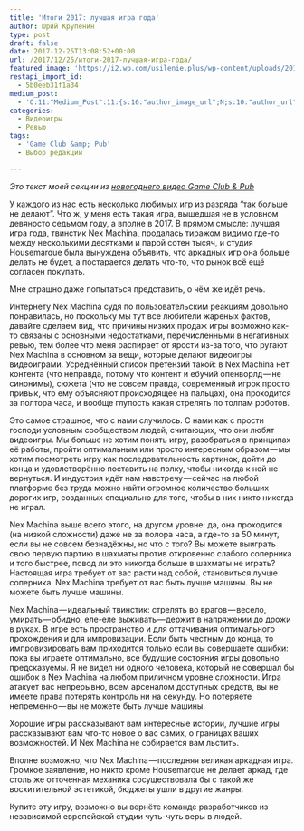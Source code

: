 ```yaml
---
title: 'Итоги 2017: лучшая игра года'
author: Юрий Крупенин
type: post
draft: false
date: 2017-12-25T13:08:52+00:00
url: /2017/12/25/итоги-2017-лучшая-игра-года/
featured_image: 'https://i2.wp.com/usilenie.plus/wp-content/uploads/2017/12/Nex-Machina-Art.jpg?resize=450%2C450&ssl=1'
restapi_import_id:
  - 5b0eeb31f1a34
medium_post:
  - 'O:11:"Medium_Post":11:{s:16:"author_image_url";N;s:10:"author_url";N;s:11:"byline_name";N;s:12:"byline_email";N;s:10:"cross_link";N;s:2:"id";N;s:21:"follower_notification";N;s:7:"license";N;s:14:"publication_id";N;s:6:"status";N;s:3:"url";N;}'
categories:
  - Видеоигры
  - Ревью
tags:
  - 'Game Club &amp; Pub'
  - Выбор редакции

---
```

_Это текст моей секции из_ <a href="https://www.youtube.com/watch?v=8xNjskITdUA" target="_blank" rel="noopener noreferrer"><em>новогоднего видео Game Club & Pub</em></a>
  
У каждого из нас есть несколько любимых игр из разряда “так больше не делают”. Что ж, у меня есть такая игра, вышедшая не в условном девяносто седьмом году, а вполне в 2017. В прямом смысле: лучшая игра года, твинстик Nex Machina, продалась тиражом видимо где-то между несколькими десятками и парой сотен тысяч, и студия Housemarque была вынуждена объявить, что аркадных игр она больше делать не будет, а постарается делать что-то, что рынок всё ещё согласен покупать.
  
Мне страшно даже попытаться представить, о чём же идёт речь.
  
Интернету Nex Machina судя по пользовательским реакциям довольно понравилась, но поскольку мы тут все любители жареных фактов, давайте сделаем вид, что причины низких продаж игры возможно как-то связаны с основными недостатками, перечисленными в негативных ревью, тем более что меня распирает от ярости из-за того, что ругают Nex Machina в основном за вещи, которые делают видеоигры видеоиграми. Усреднённый список претензий такой: в Nex Machina нет контента (что неправда, потому что контент и ебучий опенворлд — не синонимы), сюжета (что не совсем правда, современный игрок просто привык, что ему объясняют происходящее на пальцах), она проходится за полтора часа, и вообще глупость какая стрелять по толпам роботов.
  
Это самое страшное, что с нами случилось. С нами как с прости господи условным сообществом людей, считающих, что они любят видеоигры. Мы больше не хотим понять игру, разобраться в принципах её работы, пройти оптимальным или просто интересным образом — мы хотим посмотреть игру как последовательность картинок, дойти до конца и удовлетворённо поставить на полку, чтобы никогда к ней не вернуться. И индустрия идёт нам навстречу — сейчас на любой платформе без труда можно найти огромное количество больших дорогих игр, созданных специально для того, чтобы в них никто никогда не играл.
  
Nex Machina выше всего этого, на другом уровне: да, она проходится (на низкой сложности) даже не за полора часа, а где-то за 50 минут, если вы не совсем безнадёжны, но что с того? Вы можете выиграть свою первую партию в шахматы против откровенно слабого соперника и того быстрее, повод ли это никогда больше в шахматы не играть? Настоящая игра требует от вас расти над собой, становиться лучше соперника. Nex Machina требует от вас быть лучше машины. Вы не можете быть лучше машины.
  
Nex Machina — идеальный твинстик: стрелять во врагов — весело, умирать — обидно, еле-еле выживать — держит в напряжении до дрожи в руках. В игре есть пространство и для оттачивания оптимального прохождения и для импровизации. Если быть честным до конца, то импровизировать вам приходится только если вы совершаете ошибки: пока вы играете оптимально, все будущие состояния игры довольно предсказуемы. Я не видел ни одного человека, который не совершал бы ошибок в Nex Machina на любом приличном уровне сложности. Игра атакует вас непрерывно, всем арсеналом доступных средств, вы не имеете права потерять контроль ни на секунду. Но потеряете непременно — вы не можете быть лучше машины.
  
Хорошие игры рассказывают вам интересные истории, лучшие игры рассказывают вам что-то новое о вас самих, о границах ваших возможностей. И Nex Machina не собирается вам льстить.
  
Вполне возможно, что Nex Machina — последняя великая аркадная игра. Громкое заявление, но никто кроме Housemarque не делает аркад, где столь же отточенная механика сосуществовала бы с такой же восхитительной эстетикой, бюджеты ушли в другие жанры.
  
Купите эту игру, возможно вы вернёте команде разработчиков из независимой европейской студии чуть-чуть веры в людей.

